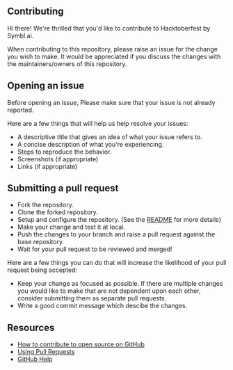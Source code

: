 ## Contributing

Hi there! We're thrilled that you'd like to contribute to Hacktoberfest by Symbl.ai.

When contributing to this repository, please raise an issue for the change you wish to make. It would be appreciated if you discuss the changes with the maintainers/owners of this repository.

## Opening an issue

Before opening an issue, Please make sure that your issue is not already reported.

Here are a few things that will help us help resolve your issues:

- A descriptive title that gives an idea of what your issue refers to.
- A concise description of what you're experiencing.
- Steps to reproduce the behavior.
- Screenshots (if appropriate)
- Links (if appropriate)

## Submitting a pull request

- Fork the repository.
- Clone the forked repository.
- Setup and configure the repository. (See the [README](README.md) for more details)
- Make your change and test it at local.
- Push the changes to your branch and raise a pull request against the base repository.
- Wait for your pull request to be reviewed and merged!


Here are a few things you can do that will increase the likelihood of your pull request being accepted:

- Keep your change as focused as possible. If there are multiple changes you would like to make that are not dependent upon each other, consider submitting them as separate pull requests.
- Write a good commit message which descibe the changes.

## Resources

- [How to contribute to open source on GitHub](https://guides.github.com/activities/contributing-to-open-source/)
- [Using Pull Requests](https://help.github.com/articles/using-pull-requests/)
- [GitHub Help](https://help.github.com)
